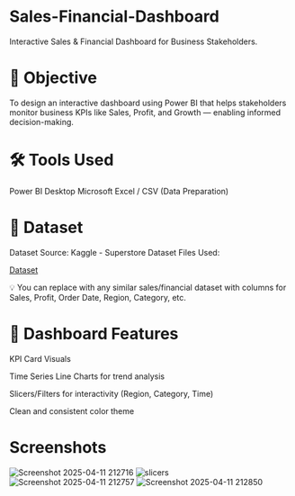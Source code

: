 # Sales-Financial-Dashboard
Interactive Sales & Financial Dashboard for Business Stakeholders.
# 🧠 Objective
To design an interactive dashboard using Power BI that helps stakeholders monitor business KPIs like Sales, Profit, and Growth — enabling informed decision-making.
# 🛠️ Tools Used
Power BI Desktop
Microsoft Excel / CSV (Data Preparation)
# 📁 Dataset
Dataset Source: Kaggle - Superstore Dataset
Files Used:

<a href="https://github.com/chinababu-n/Sales-Financial-Dashboard/blob/main/task%204.pbix">Dataset</a>

💡 You can replace with any similar sales/financial dataset with columns for Sales, Profit, Order Date, Region, Category, etc.

# 🧱 Dashboard Features
KPI Card Visuals

Time Series Line Charts for trend analysis

Slicers/Filters for interactivity (Region, Category, Time)

Clean and consistent color theme
# Screenshots
![Screenshot 2025-04-11 212716](https://github.com/user-attachments/assets/4c4ddb64-6557-4c22-9351-19fa95c7f137)
![slicers](https://github.com/user-attachments/assets/ba81e946-fba6-43fd-a0b7-3c4593b6340d)
![Screenshot 2025-04-11 212757](https://github.com/user-attachments/assets/464f75a4-dcbe-4106-93c6-3a6e4e5a33fe)
![Screenshot 2025-04-11 212850](https://github.com/user-attachments/assets/caea8ce8-54b7-4861-a08a-b86dc7c30251)



